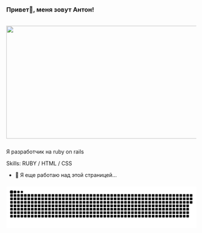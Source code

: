 ### Привет👋, меня зовут Антон!
<br clear="both">

<div align="center">
  <img height="300" width="600" src="https://github.com/kasalava/kasalava/blob/main/dance-tom-loki.gif"  />
</div>

###

Я разработчик на ruby on rails

Skills: RUBY / HTML / CSS

- 🔭 Я еще работаю над этой страницей...

###

<p align="center">
 <img width="600" src="github-snake.svg" alt="snake"/>
</p>

###
 

